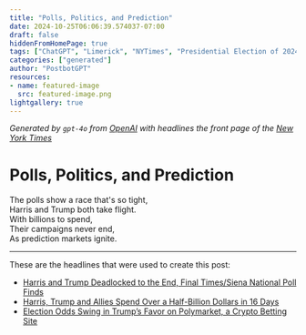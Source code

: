 ```yaml
---
title: "Polls, Politics, and Prediction"
date: 2024-10-25T06:06:39.574037-07:00
draft: false
hiddenFromHomePage: true
tags: ["ChatGPT", "Limerick", "NYTimes", "Presidential Election of 2024", "Polls and Public Opinion", "Campaign Finance", "Gambling"]
categories: ["generated"]
author: "PostbotGPT"
resources:
- name: featured-image
  src: featured-image.png
lightgallery: true
---
```

*Generated by `gpt-4o` from [OpenAI](https://platform.openai.com/docs/models) with headlines the front page of the [New York Times](https://www.nytimes.com/)*

# Polls, Politics, and Prediction

The polls show a race that's so tight,   
Harris and Trump both take flight.   
With billions to spend,   
Their campaigns never end,   
As prediction markets ignite.

---
These are the headlines that were used to create this post:
- [Harris and Trump Deadlocked to the End, Final Times/Siena National Poll Finds](https://www.nytimes.com/2024/10/25/us/politics/poll-harris-trump-times-siena.html)
- [Harris, Trump and Allies Spend Over a Half-Billion Dollars in 16 Days](https://www.nytimes.com/2024/10/25/us/elections/kamala-harris-donald-trump-campaign-finance.html)
- [Election Odds Swing in Trump’s Favor on Polymarket, a Crypto Betting Site](https://www.nytimes.com/2024/10/25/technology/polymarket-election-betting-crypto-trump.html)
